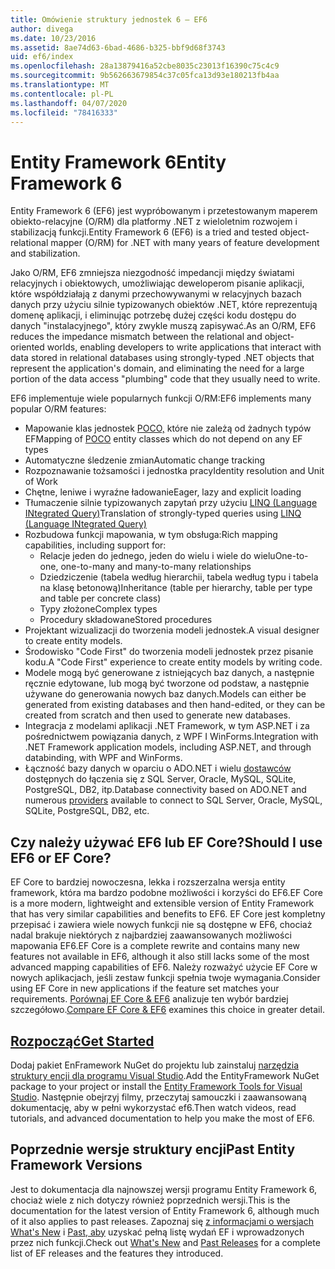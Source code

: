```yaml
---
title: Omówienie struktury jednostek 6 — EF6
author: divega
ms.date: 10/23/2016
ms.assetid: 8ae74d63-6bad-4686-b325-bbf9d68f3743
uid: ef6/index
ms.openlocfilehash: 28a13879416a52cbe8035c23013f16390c75c4c9
ms.sourcegitcommit: 9b562663679854c37c05fca13d93e180213fb4aa
ms.translationtype: MT
ms.contentlocale: pl-PL
ms.lasthandoff: 04/07/2020
ms.locfileid: "78416333"
---
```

# <a name="entity-framework-6"></a><span data-ttu-id="47748-102">Entity Framework 6</span><span class="sxs-lookup"><span data-stu-id="47748-102">Entity Framework 6</span></span>
<span data-ttu-id="47748-103">Entity Framework 6 (EF6) jest wypróbowanym i przetestowanym maperem obiekto-relacyjne (O/RM) dla platformy .NET z wieloletnim rozwojem i stabilizacją funkcji.</span><span class="sxs-lookup"><span data-stu-id="47748-103">Entity Framework 6 (EF6) is a tried and tested object-relational mapper (O/RM) for .NET with many years of feature development and stabilization.</span></span>

<span data-ttu-id="47748-104">Jako O/RM, EF6 zmniejsza niezgodność impedancji między światami relacyjnych i obiektowych, umożliwiając deweloperom pisanie aplikacji, które współdziałają z danymi przechowywanymi w relacyjnych bazach danych przy użyciu silnie typizowanych obiektów .NET, które reprezentują domenę aplikacji, i eliminując potrzebę dużej części kodu dostępu do danych "instalacyjnego", który zwykle muszą zapisywać.</span><span class="sxs-lookup"><span data-stu-id="47748-104">As an O/RM, EF6 reduces the impedance mismatch between the relational and object-oriented worlds, enabling developers to write applications that interact with data stored in relational databases using strongly-typed .NET objects that represent the application's domain, and eliminating the need for a large portion of the data access "plumbing" code that they usually need to write.</span></span>

<span data-ttu-id="47748-105">EF6 implementuje wiele popularnych funkcji O/RM:</span><span class="sxs-lookup"><span data-stu-id="47748-105">EF6 implements many popular O/RM features:</span></span>
- <span data-ttu-id="47748-106">Mapowanie klas jednostek [POCO,](xref:ef6/resources/glossary#poco) które nie zależą od żadnych typów EF</span><span class="sxs-lookup"><span data-stu-id="47748-106">Mapping of [POCO](xref:ef6/resources/glossary#poco) entity classes which do not depend on any EF types</span></span>
- <span data-ttu-id="47748-107">Automatyczne śledzenie zmian</span><span class="sxs-lookup"><span data-stu-id="47748-107">Automatic change tracking</span></span>
- <span data-ttu-id="47748-108">Rozpoznawanie tożsamości i jednostka pracy</span><span class="sxs-lookup"><span data-stu-id="47748-108">Identity resolution and Unit of Work</span></span>
- <span data-ttu-id="47748-109">Chętne, leniwe i wyraźne ładowanie</span><span class="sxs-lookup"><span data-stu-id="47748-109">Eager, lazy and explicit loading</span></span>
- <span data-ttu-id="47748-110">Tłumaczenie silnie typizowanych zapytań przy użyciu [LINQ (Language INtegrated Query)](https://aka.ms/AA6hsvu)</span><span class="sxs-lookup"><span data-stu-id="47748-110">Translation of strongly-typed queries using [LINQ (Language INtegrated Query)](https://aka.ms/AA6hsvu)</span></span>
- <span data-ttu-id="47748-111">Rozbudowa funkcji mapowania, w tym obsługa:</span><span class="sxs-lookup"><span data-stu-id="47748-111">Rich mapping capabilities, including support for:</span></span>
  - <span data-ttu-id="47748-112">Relacje jeden do jednego, jeden do wielu i wiele do wielu</span><span class="sxs-lookup"><span data-stu-id="47748-112">One-to-one, one-to-many and many-to-many relationships</span></span>
  - <span data-ttu-id="47748-113">Dziedziczenie (tabela według hierarchii, tabela według typu i tabela na klasę betonową)</span><span class="sxs-lookup"><span data-stu-id="47748-113">Inheritance (table per hierarchy, table per type and table per concrete class)</span></span>
  - <span data-ttu-id="47748-114">Typy złożone</span><span class="sxs-lookup"><span data-stu-id="47748-114">Complex types</span></span>
  - <span data-ttu-id="47748-115">Procedury składowane</span><span class="sxs-lookup"><span data-stu-id="47748-115">Stored procedures</span></span>
- <span data-ttu-id="47748-116">Projektant wizualizacji do tworzenia modeli jednostek.</span><span class="sxs-lookup"><span data-stu-id="47748-116">A visual designer to create entity models.</span></span>
- <span data-ttu-id="47748-117">Środowisko "Code First" do tworzenia modeli jednostek przez pisanie kodu.</span><span class="sxs-lookup"><span data-stu-id="47748-117">A "Code First" experience to create entity models by writing code.</span></span>
- <span data-ttu-id="47748-118">Modele mogą być generowane z istniejących baz danych, a następnie ręcznie edytowane, lub mogą być tworzone od podstaw, a następnie używane do generowania nowych baz danych.</span><span class="sxs-lookup"><span data-stu-id="47748-118">Models can either be generated from existing databases and then hand-edited, or they can be created from scratch and then used to generate new databases.</span></span>
- <span data-ttu-id="47748-119">Integracja z modelami aplikacji .NET Framework, w tym ASP.NET i za pośrednictwem powiązania danych, z WPF I WinForms.</span><span class="sxs-lookup"><span data-stu-id="47748-119">Integration with .NET Framework application models, including ASP.NET, and through databinding, with WPF and WinForms.</span></span>
- <span data-ttu-id="47748-120">Łączność bazy danych w oparciu o ADO.NET i wielu [dostawców](xref:ef6/fundamentals/providers/index) dostępnych do łączenia się z SQL Server, Oracle, MySQL, SQLite, PostgreSQL, DB2, itp.</span><span class="sxs-lookup"><span data-stu-id="47748-120">Database connectivity based on ADO.NET and numerous [providers](xref:ef6/fundamentals/providers/index) available to connect to SQL Server, Oracle, MySQL, SQLite, PostgreSQL, DB2, etc.</span></span>

## <a name="should-i-use-ef6-or-ef-core"></a><span data-ttu-id="47748-121">Czy należy używać EF6 lub EF Core?</span><span class="sxs-lookup"><span data-stu-id="47748-121">Should I use EF6 or EF Core?</span></span>

<span data-ttu-id="47748-122">EF Core to bardziej nowoczesna, lekka i rozszerzalna wersja entity framework, która ma bardzo podobne możliwości i korzyści do EF6.</span><span class="sxs-lookup"><span data-stu-id="47748-122">EF Core is a more modern, lightweight and extensible version of Entity Framework that has very similar capabilities and benefits to EF6.</span></span>
<span data-ttu-id="47748-123">EF Core jest kompletny przepisać i zawiera wiele nowych funkcji nie są dostępne w EF6, chociaż nadal brakuje niektórych z najbardziej zaawansowanych możliwości mapowania EF6.</span><span class="sxs-lookup"><span data-stu-id="47748-123">EF Core is a complete rewrite and contains many new features not available in EF6, although it also still lacks some of the most advanced mapping capabilities of EF6.</span></span>
<span data-ttu-id="47748-124">Należy rozważyć użycie EF Core w nowych aplikacjach, jeśli zestaw funkcji spełnia twoje wymagania.</span><span class="sxs-lookup"><span data-stu-id="47748-124">Consider using EF Core in new applications if the feature set matches your requirements.</span></span>
<span data-ttu-id="47748-125">[Porównaj EF Core & EF6](xref:efcore-and-ef6/index) analizuje ten wybór bardziej szczegółowo.</span><span class="sxs-lookup"><span data-stu-id="47748-125">[Compare EF Core & EF6](xref:efcore-and-ef6/index) examines this choice in greater detail.</span></span>

## <a name="get-started"></a>[<span data-ttu-id="47748-126">Rozpocząć</span><span class="sxs-lookup"><span data-stu-id="47748-126">Get Started</span></span>](xref:ef6/get-started)

<span data-ttu-id="47748-127">Dodaj pakiet EnFramework NuGet do projektu lub zainstaluj [narzędzia struktury encji dla programu Visual Studio](https://aka.ms/AA6i8c5).</span><span class="sxs-lookup"><span data-stu-id="47748-127">Add the EntityFramework NuGet package to your project or install the [Entity Framework Tools for Visual Studio](https://aka.ms/AA6i8c5).</span></span> <span data-ttu-id="47748-128">Następnie obejrzyj filmy, przeczytaj samouczki i zaawansowaną dokumentację, aby w pełni wykorzystać ef6.</span><span class="sxs-lookup"><span data-stu-id="47748-128">Then watch videos, read tutorials, and advanced documentation to help you make the most of EF6.</span></span>

## <a name="past-entity-framework-versions"></a><span data-ttu-id="47748-129">Poprzednie wersje struktury encji</span><span class="sxs-lookup"><span data-stu-id="47748-129">Past Entity Framework Versions</span></span>

<span data-ttu-id="47748-130">Jest to dokumentacja dla najnowszej wersji programu Entity Framework 6, chociaż wiele z nich dotyczy również poprzednich wersji.</span><span class="sxs-lookup"><span data-stu-id="47748-130">This is the documentation for the latest version of Entity Framework 6, although much of it also applies to past releases.</span></span>
<span data-ttu-id="47748-131">Zapoznaj się [z informacjami o wersjach What's New](xref:ef6/what-is-new/index) i [Past, aby](xref:ef6/what-is-new/past-releases) uzyskać pełną listę wydań EF i wprowadzonych przez nich funkcji.</span><span class="sxs-lookup"><span data-stu-id="47748-131">Check out [What's New](xref:ef6/what-is-new/index) and [Past Releases](xref:ef6/what-is-new/past-releases) for a complete list of EF releases and the features they introduced.</span></span>
